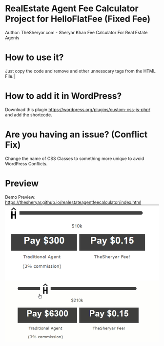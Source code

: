 # RealEstate Agent Fee Calculator Project for HelloFlatFee (Fixed Fee)
Author: TheSheryar.com - Sheryar Khan
Fee Calculator For Real Estate Agents

# How to use it?

Just copy the code and remove <head><body> and other unnesscary tags from the HTML File.|

# How to add it in WordPress?

Download this plugin https://wordpress.org/plugins/custom-css-js-php/ and add the shortcode. 

# Are you having an issue? (Conflict Fix)

Change the name of CSS Classes to something more unique to avoid WordPress Conflicts. 

# Preview
Demo Preview: https://thesheryar.github.io/realestateagentfeecalculator/index.html
![Image of the Program](Screenshot.png)
<img src="https://raw.githubusercontent.com/thesheryar/realestateagentfeecalculator/master/RealEstate%20Custom%20Calculator.gif">
